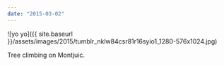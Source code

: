 ```yaml
---
date: "2015-03-02"
---
```


![yo yo]({{ site.baseurl }}/assets/images/2015/tumblr_nklw84csr81r16syio1_1280-576x1024.jpg)

Tree climbing on Montjuic.
